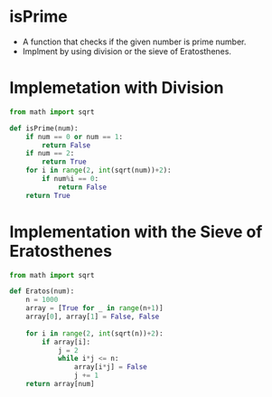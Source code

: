 # isPrime
- A function that checks if the given number is prime number.
- Implment by using division or the sieve of Eratosthenes.

# Implemetation with Division
```python
from math import sqrt

def isPrime(num):
    if num == 0 or num == 1:
        return False
    if num == 2:
        return True
    for i in range(2, int(sqrt(num))+2):
        if num%i == 0:
            return False
    return True
```

# Implementation with the Sieve of Eratosthenes
```python
from math import sqrt

def Eratos(num):
    n = 1000
    array = [True for _ in range(n+1)]
    array[0], array[1] = False, False
    
    for i in range(2, int(sqrt(n))+2):
        if array[i]:
            j = 2
            while i*j <= n:
                array[i*j] = False
                j += 1
    return array[num]
```
